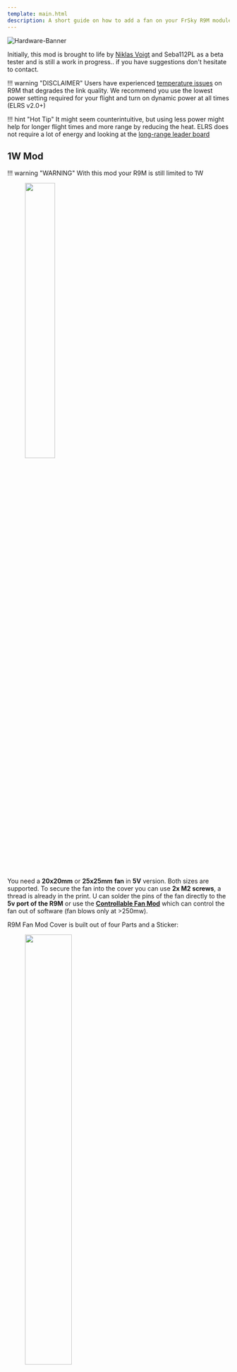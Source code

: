 ```yaml
---
template: main.html
description: A short guide on how to add a fan on your FrSky R9M module flashed with ExpressLRS.
---
```


![Hardware-Banner](https://raw.githubusercontent.com/ExpressLRS/ExpressLRS-Hardware/master/img/hardware.png)

Initially, this mod is brought to life by [Niklas Voigt](https://discordapp.com/users/773143572354039828) and Seba112PL as a beta tester and is still a work in progress.. if you have suggestions don't hesitate to contact.

!!! warning "DISCLAIMER"
    Users have experienced [temperature issues](https://github.com/ExpressLRS/ExpressLRS/issues/429) on R9M that degrades the link quality. We recommend you use the lowest power setting required for your flight and turn on dynamic power at all times (ELRS v2.0+)

!!! hint "Hot Tip"
    It might seem counterintuitive, but using less power might help for longer flight times and more range by reducing the heat. ELRS does not require a lot of energy and looking at the [long-range leader board](https://github.com/ExpressLRS/ExpressLRS#current-leaderboard)

## 1W Mod
!!! warning "WARNING" 
    With this mod your R9M is still limited to 1W

<figure markdown>
<img class="center-img" src="https://raw.githubusercontent.com/ExpressLRS/ExpressLRS-Hardware/master/STL/R9M-Fan-Mod-Case/view-top.png" data-canonical-src="https://raw.githubusercontent.com/ExpressLRS/ExpressLRS-Hardware/master/STL/R9M-Fan-Mod-Case/view-top.png" width="40%>
</figure>

<figure markdown>
<img class="center-img" src="https://raw.githubusercontent.com/ExpressLRS/ExpressLRS-Hardware/master/STL/R9M-Fan-Mod-Case/view-bottom.png" data-canonical-src="https://raw.githubusercontent.com/ExpressLRS/ExpressLRS-Hardware/master/STL/R9M-Fan-Mod-Case/view-bottom.png" width="40%">
</figure>

You need a **20x20mm** or **25x25mm** **fan** in **5V** version. 
Both sizes are supported. To secure the fan into the cover you can use **2x M2 screws**, a thread is already in the print.
U can solder the pins of the fan directly to the **5v port of the R9M** or use the [**Controllable Fan Mod**](#controllable-fan-mod) which can control the fan out of software (fan blows only at >250mw). 

R9M Fan Mod Cover is built out of four Parts and a Sticker:

<figure markdown>
<img class="center-img" src="https://raw.githubusercontent.com/ExpressLRS/ExpressLRS-Hardware/master/STL/R9M-Fan-Mod-Case/view-description.png" data-canonical-src="https://raw.githubusercontent.com/ExpressLRS/ExpressLRS-Hardware/master/STL/R9M-Fan-Mod-Case/view-description.png" width="50%" height="auto">
</figure>

### Download

* [R9M-Fan-Case-Cover.stl](https://github.com/ExpressLRS/ExpressLRS-Hardware/raw/master/STL/R9M-Fan-Mod-Case/R9M-Fan-Case-Cover.stl)
* [R9M-Fan-Case-Pins.stl](https://github.com/ExpressLRS/ExpressLRS-Hardware/raw/master/STL/R9M-Fan-Mod-Case/R9M-Fan-Case-Pins.stl)
* [R9M-Fan-Case-XT30.stl](https://github.com/ExpressLRS/ExpressLRS-Hardware/raw/master/STL/R9M-Fan-Mod-Case/R9M-Fan-Case-XT30.stl)
* [R9M-Fan-Case-Standoff.stl](https://github.com/ExpressLRS/ExpressLRS-Hardware/raw/master/STL/R9M-Fan-Mod-Case/R9M-Fan-Case-Standoff.stl) (2x)
* [R9M-ExpressLRS-900Mhz.pdf](https://github.com/ExpressLRS/ExpressLRS-Hardware/raw/master/STL/R9M-Fan-Mod-Case/R9M-ExpressLRS-900Mhz.pdf)

or from [Thingiverse](https://www.thingiverse.com/thing:4829360)

## Controllable Fan Mod

Additionally to the fan, you'll need one NPN Transistor (e.g. `2N4401`) or N-Channel MOSFET (e.g. `BS170` has built-in Shotky-Diode) and a resistor (200-3k7)

<figure markdown>
<img class="center-img" src="https://github.com/ExpressLRS/ExpressLRS-Hardware/blob/master/img/wiki-from-discord/n-channel-mosfet.png?raw=true" width="40%">
</figure>

<figure markdown>
<img class="center-img" src="https://github.com/ExpressLRS/ExpressLRS-Hardware/blob/master/img/wiki-from-discord/npn-transistor.png?raw=true" width="40%">
</figure>

### R9M2019 Build notice

The PB9 pad location on the R9M2019 module is a bit different. Please see the photo.

<figure markdown>
<img class="center-img" src="https://github.com/ExpressLRS/ExpressLRS-Hardware/blob/master/img/wiki-from-discord/R9M2019.png?raw=true" width="50%">
<figcaption>PB9 pad location</figcaption>
</figure>

## 2W Mod 

!!! warning "WARNING"
    Only do this if you are comfortable with modding hardware

In addition to the [3D printed Cover](#download) & the [**Controllable Fan Mod**](#controllable-fan-mod) you'll need:

* Fan + Heatsink `"2507 25MM 25x25x13MM Hydraulic bearing Graphics card Cooling fan with heat sink 5V 12V m.2 SSD Fan with 2pin"`
* Thermalpad 0.5mm `"1pc 100mmx100mmx0.5mm GPU Northbridge IC LED Chipset Heatsink Cooling Conductive Silicone Thermal Pad,100x100x0.5mm w/ 3.2W/M-K"`

The screw heads are cut off to reduce height.

<figure markdown>
<img class="center-img" src="https://github.com/ExpressLRS/ExpressLRS-Hardware/blob/master/img/wiki-from-discord/heatsink.jpeg?raw=true" width="40%">
</figure>

<figure markdown>
<img class="center-img" src="https://github.com/ExpressLRS/ExpressLRS-Hardware/blob/master/img/wiki-from-discord/heatsink2.jpeg?raw=true" width="40%">
</figure>

<figure markdown>
<img class="center-img" src="https://github.com/ExpressLRS/ExpressLRS-Hardware/blob/master/img/wiki-from-discord/heatsink4.jpeg?raw=true" width="40%">
</figure>

<figure markdown>
<img class="center-img" src="https://github.com/ExpressLRS/ExpressLRS-Hardware/blob/master/img/wiki-from-discord/heatsink5.jpeg?raw=true" width="40%">
</figure>

As you can see in picture 3, the 5v fan is connected to the power source of the module, so the fan is used with some overvoltage and spins with higher rpm... tested for a long time and should not be a problem for the fan.
If you don't know how to allow the 2W in the firmware, don't do this mod!🤦‍♂️

## Here are some makes

<figure markdown>
<img class="center-img" src="https://github.com/ExpressLRS/ExpressLRS-Hardware/raw/master/STL/R9M-Fan-Mod-Case/view-real.jpg" width="40%">
</figure>

<figure markdown>
<img class="center-img" src="https://github.com/ExpressLRS/ExpressLRS-Hardware/blob/master/img/wiki-from-discord/make2.jpeg?raw=true" width="40%">
</figure>

<figure markdown>
<img  class="center-img" src="https://github.com/ExpressLRS/ExpressLRS-Hardware/blob/master/img/wiki-from-discord/make3.jpeg?raw=true" width="40%">
</figure>

<figure markdown>
<img class="center-img" src="https://github.com/ExpressLRS/ExpressLRS-Hardware/blob/master/img/wiki-from-discord/make4.jpeg?raw=true" width="40%">
</figure>